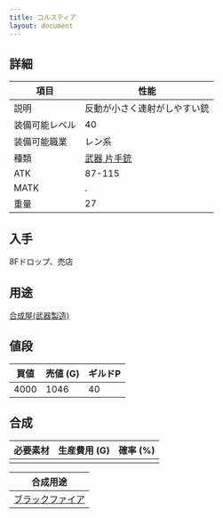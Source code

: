 ```yaml
---
title: コルスティア
layout: document
---
```

## 詳細


|項目|性能|
|---|---|
|説明|反動が小さく連射がしやすい銃|
|装備可能レベル|40|
|装備可能職業|レン系|
|種類|[武器 片手銃](武器(片手銃))|
|ATK|87-115|
|MATK|.|
|重量|27|

## 入手

8Fドロップ、売店

## 用途

[合成屋(武器製造)](合成屋(武器製造))

## 値段


|買値|売値 (G)|ギルドP|
|---|---|---|
|4000|1046|40|	

## 合成


|必要素材|生産費用 (G)|確率 (%)|
|---|---|---|
||||


|合成用途|
|---|
|[ブラックファイア](ブラックファイア)|